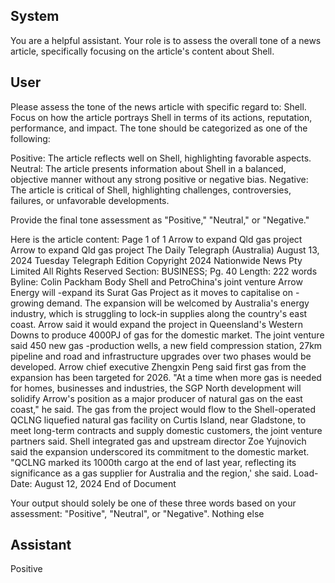 ## System

You are a helpful assistant. Your role is to assess the overall tone of a news article, specifically focusing on the article's content about Shell.

## User


Please assess the tone of the news article with specific regard to: Shell. Focus on how the article portrays Shell in terms of its actions, reputation, performance, and impact. The tone should be categorized as one of the following:

Positive: The article reflects well on Shell, highlighting favorable aspects.
Neutral: The article presents information about Shell in a balanced, objective manner without any strong positive or negative bias.
Negative: The article is critical of Shell, highlighting challenges, controversies, failures, or unfavorable developments.

Provide the final tone assessment as "Positive," "Neutral," or "Negative."

Here is the article content: Page 1 of 1
Arrow to expand Qld gas project
Arrow to expand Qld gas project
The Daily Telegraph (Australia)
August 13, 2024 Tuesday
Telegraph Edition
Copyright 2024 Nationwide News Pty Limited All Rights Reserved
Section: BUSINESS; Pg. 40
Length: 222 words
Byline: Colin Packham
Body
Shell and PetroChina's joint venture Arrow Energy will -expand its Surat Gas Project as it moves to capitalise on -
growing demand.
The expansion will be welcomed by Australia's energy industry, which is struggling to lock-in supplies along the 
country's east coast.
Arrow said it would expand the project in Queensland's Western Downs to produce 4000PJ of gas for the domestic 
market. The joint venture said 450 new gas -production wells, a new field compression station, 27km pipeline and 
road and infrastructure upgrades over two phases would be developed.
Arrow chief executive Zhengxin Peng said first gas from the expansion has been targeted for 2026.
"At a time when more gas is needed for homes, businesses and industries, the SGP North development will solidify 
Arrow's position as a major producer of natural gas on the east coast," he said.
The gas from the project would flow to the Shell-operated QCLNG liquefied natural gas facility on Curtis Island, 
near Gladstone, to meet long-term contracts and supply domestic customers, the joint venture partners said.
Shell integrated gas and upstream director Zoe Yujnovich said the expansion underscored its commitment to the 
domestic market. "QCLNG marked its 1000th cargo at the end of last year, reflecting its significance as a gas 
supplier for Australia and the region,' she said.
Load-Date: August 12, 2024
End of Document

Your output should solely be one of these three words based on your assessment: "Positive", "Neutral", or "Negative". Nothing else
                

## Assistant

Positive

